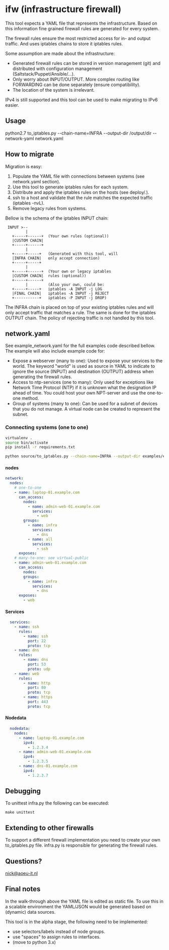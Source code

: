 # ifw (infrastructure firewall)
This tool expects a YAML file that represents the infrastructure. Based on this information fine grained firewall rules are generated for every system.

The firewall rules ensure the most restricted access for in- and output traffic. And uses iptables chains to store it iptables rules. 

Some assumption are made about the infrastructure:
 - Generated firewall rules can be stored in version management (git) and distributed with configuration management (Saltstack/Puppet/Ansible/...).
 - Only worry about INPUT/OUTPUT. More complex routing like FORWARDING can be done separately (ensure compatibility).
 - The location of the system is irrelevant.

IPv4 is still supported and this tool can be used to make migrating to IPv6 easier.

## Usage
python2.7 to_iptables.py --chain-name=INFRA --output-dir /output/dir --network-yaml network.yaml

## How to migrate
Migration is easy:
 1. Populate the YAML file with connections between systems (see network.yaml section).
 2. Use this tool to generate iptables rules for each system.
 3. Distribute and apply the iptables rules on the hosts (see deploy/.).
 4. ssh to a host and validate that the rule matches the expected traffic (iptables -nvL).
 5. Remove legacy rules from systems.
   
Bellow is the schema of the iptables INPUT chain:
```schema
 INPUT >--
         |
   +-----+------+  (Your own rules (optional))
   |CUSTOM CHAIN|  
   +-----+------+
         |
   +-----+-----+   (Generated with this tool, will
   |INFRA CHAIN|   only accept connection)
   +-----+-----+    
         |
   +-----+------+  (Your own or legacy iptables 
   |CUSTOM CHAIN|  rules (optional))
   +-----+------+
         |         (Also your own, could be:
   +-----+-----+   iptables -A INPUT -j LOG 
   |FINAL CHAIN|   iptables -A INPUT -j REJECT
   +-----------+   iptables -P INPUT -j DROP)
```

The INFRA chain is placed on top of your existing iptables rules and will only accept traffic that matches a rule. The same is done for the iptables OUTPUT chain. The policy of rejecting traffic is not handled by this tool. 

## network.yaml
See example\_network.yaml for the full examples code described bellow. The example will also include example code for:
 - Expose a webserver (many to one): Used to expose your services to the world. The keyword "world" is used as source in YAML to indicate to ignore the source (INPUT) and destination (OUTPUT) address when generating the firewall rules.
 - Access to ntp-services (one to many): Only used for exceptions like Network Time Protocol (NTP) if it is unknown what the designation IP ahead of time. You could host your own NPT-server and use the one-to-one method.
 - Group of systems (many to one): Can be used for a subnet of devices that you do not manage. A virtual node can be created to represent the subnet.

### Connecting systems (one to one)
```bash
virtualenv .
source bin/activate 
pip install -r requirements.txt

python source/to_iptables.py --chain-name=INFRA --output-dir examples/example-01-out/ --network-yaml examples/example-01.yaml
```

#### nodes
```yaml
network:
  nodes:
    # one-to-one
    - name: laptop-01.example.com
      can_access:
        nodes:
          - name: admin-web-01.example.com
            services:
              - web 
        groups:
          - name: infra
            services:
              - dns
          - name: all
            services:
              - ssh
      exposes:
    # many-to-one: see virtual-public
    - name: admin-web-01.example.com
      can_access:
        nodes:
        groups:
          - name: infra
            services:
              - dns
      exposes:
        - web
```
#### Services
```yaml 
  services:
    - name: ssh
      rules:
        - name: ssh
          port: 22
          proto: tcp
    - name: dns
      rules:
        - name: dns
          port: 53
          proto: udp
    - name: web
      rules:
        - name: http
          port: 80
          proto: tcp
        - name: https
          port: 443
          proto: tcp
````
#### Nodedata
```yaml 
  nodedata:
    nodes:
      - name: laptop-01.example.com
        ipv4:
          - 1.2.3.4 
      - name: admin-web-01.example.com
        ipv4:
          - 1.2.3.5 
      - name: dns-01.example.com
        ipv4:
          - 1.2.3.7 
```

## Debugging
To unittest infra.py the following can be executed:
```
make unittest 
```

## Extending to other firewalls
To support a different firewall implementation you need to create your own to\_iptables.py file. infra.py is responsible for generating the firewall rules.

## Questions?
nick@aoeu-it.nl

## Final notes
In the walk-through above the YAML file is edited as static file. To use this in a scalable environment the YAML/JSON would be generated based on (dynamic) data sources. 

This tool is in the alpha stage, the following need to be implemented:
 - use selectors/labels instead of node groups.
 - use "spaces" to assign rules to interfaces.
 - (move to python 3.x)
